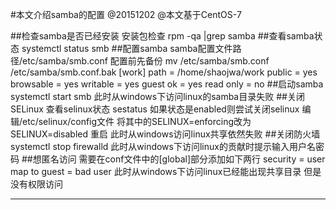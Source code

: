 #本文介绍samba的配置
@20151202
@本文基于CentOS-7

##检查samba是否已经安装
安装包检查 rpm -qa |grep samba 
##查看samba状态
systemctl status smb
##配置samba
samba配置文件路径/etc/samba/smb.conf
配置前先备份 mv /etc/samba/smb.conf /etc/samba/smb.conf.bak
[work]
path = /home/shaojwa/work
public = yes
browsable = yes
writable = yes
guest ok = yes
read only = no
##启动samba
systemctl start smb
此时从windows下访问linux的samba目录失败
##关闭SELinux
查看selinux状态 sestatus
如果状态是enabled则尝试关闭selinux
编辑/etc/selinux/config文件
将其中的SELINUX=enforcing改为SELINUX=disabled
重启
此时从windows访问linux共享依然失败
##关闭防火墙
systemctl stop firewalld
此时从windows下访问linux的贡献时提示输入用户名密码
##想匿名访问
需要在conf文件中的[global]部分添加如下两行
security = user
map to guest = bad user
此时从windows下访问linux已经能出现共享目录
但是没有权限访问

***


